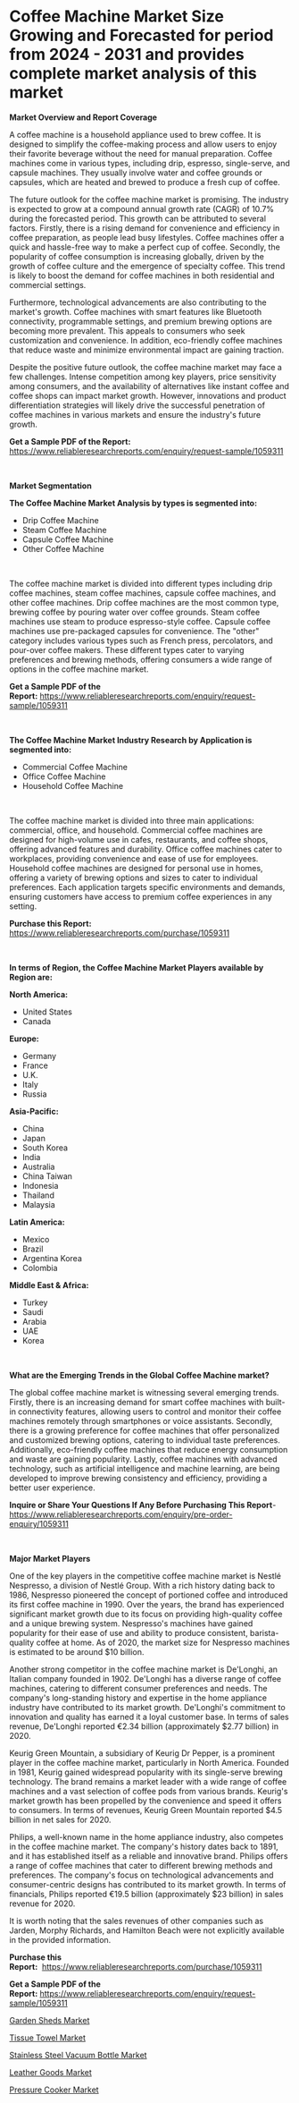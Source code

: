 <p><h1>Coffee Machine Market Size Growing and Forecasted for period from 2024 - 2031 and provides complete market analysis of this market</h1></p><p><strong>Market Overview and Report Coverage</strong></p>
<p><p>A coffee machine is a household appliance used to brew coffee. It is designed to simplify the coffee-making process and allow users to enjoy their favorite beverage without the need for manual preparation. Coffee machines come in various types, including drip, espresso, single-serve, and capsule machines. They usually involve water and coffee grounds or capsules, which are heated and brewed to produce a fresh cup of coffee.</p><p>The future outlook for the coffee machine market is promising. The industry is expected to grow at a compound annual growth rate (CAGR) of 10.7% during the forecasted period. This growth can be attributed to several factors. Firstly, there is a rising demand for convenience and efficiency in coffee preparation, as people lead busy lifestyles. Coffee machines offer a quick and hassle-free way to make a perfect cup of coffee. Secondly, the popularity of coffee consumption is increasing globally, driven by the growth of coffee culture and the emergence of specialty coffee. This trend is likely to boost the demand for coffee machines in both residential and commercial settings.</p><p>Furthermore, technological advancements are also contributing to the market's growth. Coffee machines with smart features like Bluetooth connectivity, programmable settings, and premium brewing options are becoming more prevalent. This appeals to consumers who seek customization and convenience. In addition, eco-friendly coffee machines that reduce waste and minimize environmental impact are gaining traction.</p><p>Despite the positive future outlook, the coffee machine market may face a few challenges. Intense competition among key players, price sensitivity among consumers, and the availability of alternatives like instant coffee and coffee shops can impact market growth. However, innovations and product differentiation strategies will likely drive the successful penetration of coffee machines in various markets and ensure the industry's future growth.</p></p>
<p><strong>Get a Sample PDF of the Report:</strong> <a href="https://www.reliableresearchreports.com/enquiry/request-sample/1059311">https://www.reliableresearchreports.com/enquiry/request-sample/1059311</a></p>
<p>&nbsp;</p>
<p><strong>Market Segmentation</strong></p>
<p><strong>The Coffee Machine Market Analysis by types is segmented into:</strong></p>
<p><ul><li>Drip Coffee Machine</li><li>Steam Coffee Machine</li><li>Capsule Coffee Machine</li><li>Other Coffee Machine</li></ul></p>
<p>&nbsp;</p>
<p><p>The coffee machine market is divided into different types including drip coffee machines, steam coffee machines, capsule coffee machines, and other coffee machines. Drip coffee machines are the most common type, brewing coffee by pouring water over coffee grounds. Steam coffee machines use steam to produce espresso-style coffee. Capsule coffee machines use pre-packaged capsules for convenience. The "other" category includes various types such as French press, percolators, and pour-over coffee makers. These different types cater to varying preferences and brewing methods, offering consumers a wide range of options in the coffee machine market.</p></p>
<p><strong>Get a Sample PDF of the Report:</strong>&nbsp;<a href="https://www.reliableresearchreports.com/enquiry/request-sample/1059311">https://www.reliableresearchreports.com/enquiry/request-sample/1059311</a></p>
<p>&nbsp;</p>
<p><strong>The Coffee Machine Market Industry Research by Application is segmented into:</strong></p>
<p><ul><li>Commercial Coffee Machine</li><li>Office Coffee Machine</li><li>Household Coffee Machine</li></ul></p>
<p>&nbsp;</p>
<p><p>The coffee machine market is divided into three main applications: commercial, office, and household. Commercial coffee machines are designed for high-volume use in cafes, restaurants, and coffee shops, offering advanced features and durability. Office coffee machines cater to workplaces, providing convenience and ease of use for employees. Household coffee machines are designed for personal use in homes, offering a variety of brewing options and sizes to cater to individual preferences. Each application targets specific environments and demands, ensuring customers have access to premium coffee experiences in any setting.</p></p>
<p><strong>Purchase this Report:</strong>&nbsp; <a href="https://www.reliableresearchreports.com/purchase/1059311">https://www.reliableresearchreports.com/purchase/1059311</a></p>
<p>&nbsp;</p>
<p><strong>In terms of Region, the Coffee Machine Market Players available by Region are:</strong></p>
<p>
    <p> <strong> North America: </strong>
        <ul>
            <li>United States</li>
            <li>Canada</li>
        </ul>
        </p> 
    <p> <strong> Europe: </strong>
        <ul>
            <li>Germany</li>
            <li>France</li>
            <li>U.K.</li>
            <li>Italy</li>
            <li>Russia</li>
        </ul>
        </p> 
    <p> <strong> Asia-Pacific: </strong>
        <ul>
            <li>China</li>
            <li>Japan</li>
            <li>South Korea</li>
            <li>India</li>
            <li>Australia</li>
            <li>China Taiwan</li>
            <li>Indonesia</li>
            <li>Thailand</li>
            <li>Malaysia</li>
        </ul>
        </p> 
    <p> <strong> Latin America: </strong>
        <ul>
            <li>Mexico</li>
            <li>Brazil</li>
            <li>Argentina Korea</li>
            <li>Colombia</li>
        </ul>
        </p> 
    <p> <strong> Middle East & Africa: </strong>
        <ul>
            <li>Turkey</li>
            <li>Saudi</li>
            <li>Arabia</li>
            <li>UAE</li>
            <li>Korea</li>
        </ul>
    </p>
    </p>
<p>&nbsp;</p>
<p><strong>What are the Emerging Trends in the Global Coffee Machine market?</strong></p>
<p><p>The global coffee machine market is witnessing several emerging trends. Firstly, there is an increasing demand for smart coffee machines with built-in connectivity features, allowing users to control and monitor their coffee machines remotely through smartphones or voice assistants. Secondly, there is a growing preference for coffee machines that offer personalized and customized brewing options, catering to individual taste preferences. Additionally, eco-friendly coffee machines that reduce energy consumption and waste are gaining popularity. Lastly, coffee machines with advanced technology, such as artificial intelligence and machine learning, are being developed to improve brewing consistency and efficiency, providing a better user experience.</p></p>
<p><strong>Inquire or Share Your Questions If Any Before Purchasing This Report</strong>- <a href="https://www.reliableresearchreports.com/enquiry/pre-order-enquiry/1059311">https://www.reliableresearchreports.com/enquiry/pre-order-enquiry/1059311</a></p>
<p>&nbsp;</p>
<p><strong>Major Market Players</strong></p>
<p><p>One of the key players in the competitive coffee machine market is Nestlé Nespresso, a division of Nestlé Group. With a rich history dating back to 1986, Nespresso pioneered the concept of portioned coffee and introduced its first coffee machine in 1990. Over the years, the brand has experienced significant market growth due to its focus on providing high-quality coffee and a unique brewing system. Nespresso's machines have gained popularity for their ease of use and ability to produce consistent, barista-quality coffee at home. As of 2020, the market size for Nespresso machines is estimated to be around $10 billion.</p><p>Another strong competitor in the coffee machine market is De'Longhi, an Italian company founded in 1902. De'Longhi has a diverse range of coffee machines, catering to different consumer preferences and needs. The company's long-standing history and expertise in the home appliance industry have contributed to its market growth. De'Longhi's commitment to innovation and quality has earned it a loyal customer base. In terms of sales revenue, De'Longhi reported €2.34 billion (approximately $2.77 billion) in 2020.</p><p>Keurig Green Mountain, a subsidiary of Keurig Dr Pepper, is a prominent player in the coffee machine market, particularly in North America. Founded in 1981, Keurig gained widespread popularity with its single-serve brewing technology. The brand remains a market leader with a wide range of coffee machines and a vast selection of coffee pods from various brands. Keurig's market growth has been propelled by the convenience and speed it offers to consumers. In terms of revenues, Keurig Green Mountain reported $4.5 billion in net sales for 2020.</p><p>Philips, a well-known name in the home appliance industry, also competes in the coffee machine market. The company's history dates back to 1891, and it has established itself as a reliable and innovative brand. Philips offers a range of coffee machines that cater to different brewing methods and preferences. The company's focus on technological advancements and consumer-centric designs has contributed to its market growth. In terms of financials, Philips reported €19.5 billion (approximately $23 billion) in sales revenue for 2020.</p><p>It is worth noting that the sales revenues of other companies such as Jarden, Morphy Richards, and Hamilton Beach were not explicitly available in the provided information.</p></p>
<p><strong>Purchase this Report:</strong>&nbsp;&nbsp;<a href="https://www.reliableresearchreports.com/purchase/1059311">https://www.reliableresearchreports.com/purchase/1059311</a></p>
<p></p>
<p><strong>Get a Sample PDF of the Report:</strong>&nbsp;<a href="https://www.reliableresearchreports.com/enquiry/request-sample/1059311">https://www.reliableresearchreports.com/enquiry/request-sample/1059311</a></p>
<p><p><a href="https://github.com/rahu1505/Market-Research-Report-List-1/blob/main/garden-sheds-market.md">Garden Sheds Market</a></p><p><a href="https://github.com/aashishrp02/Market-Research-Report-List-1/blob/main/tissue-towel-market.md">Tissue Towel Market</a></p><p><a href="https://github.com/rahu1502/Market-Research-Report-List-1/blob/main/stainless-steel-vacuum-bottle-market.md">Stainless Steel Vacuum Bottle Market</a></p><p><a href="https://github.com/rahu1506/Market-Research-Report-List-1/blob/main/leather-goods-market.md">Leather Goods Market</a></p><p><a href="https://github.com/aashishrp/Market-Research-Report-List-1/blob/main/pressure-cooker-market.md">Pressure Cooker Market</a></p></p>